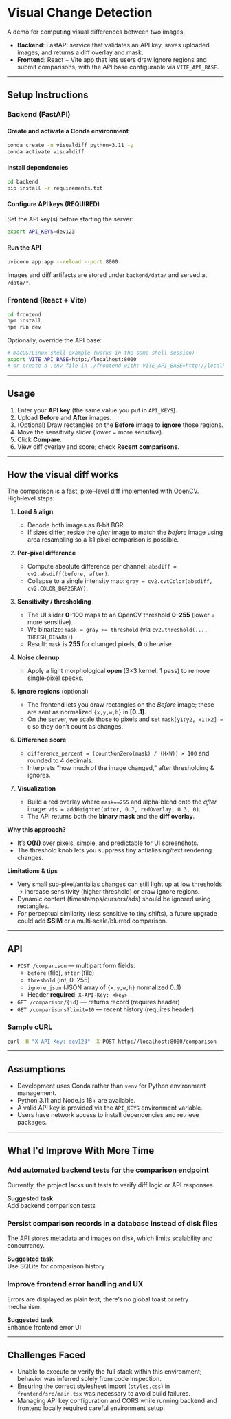 # Visual Change Detection

A demo for computing visual differences between two images.

- **Backend**: FastAPI service that validates an API key, saves uploaded images, and returns a diff overlay and mask.
- **Frontend**: React + Vite app that lets users draw ignore regions and submit comparisons, with the API base configurable via `VITE_API_BASE`.

---

## Setup Instructions

### Backend (FastAPI)

#### Create and activate a Conda environment
```bash
conda create -n visualdiff python=3.11 -y
conda activate visualdiff
```

#### Install dependencies
```bash
cd backend
pip install -r requirements.txt
```

#### Configure API keys (REQUIRED)
Set the API key(s) before starting the server:
```bash
export API_KEYS=dev123
```

#### Run the API
```bash
uvicorn app:app --reload --port 8000
```
Images and diff artifacts are stored under `backend/data/` and served at `/data/*`.

### Frontend (React + Vite)
```bash
cd frontend
npm install
npm run dev
```
Optionally, override the API base:
```bash
# macOS/Linux shell example (works in the same shell session)
export VITE_API_BASE=http://localhost:8000
# or create a .env file in ./frontend with: VITE_API_BASE=http://localhost:8000
```

---

## Usage
1. Enter your **API key** (the same value you put in `API_KEYS`).
2. Upload **Before** and **After** images.
3. (Optional) Draw rectangles on the **Before** image to **ignore** those regions.
4. Move the sensitivity slider (lower = more sensitive).
5. Click **Compare**.
6. View diff overlay and score; check **Recent comparisons**.

---

## How the visual diff works
The comparison is a fast, pixel‑level diff implemented with OpenCV. High‑level steps:

1. **Load & align**
   - Decode both images as 8‑bit BGR.
   - If sizes differ, resize the *after* image to match the *before* image using area resampling so a 1:1 pixel comparison is possible.

2. **Per‑pixel difference**
   - Compute absolute difference per channel: `absdiff = cv2.absdiff(before, after)`.
   - Collapse to a single intensity map: `gray = cv2.cvtColor(absdiff, cv2.COLOR_BGR2GRAY)`.

3. **Sensitivity / thresholding**
   - The UI slider **0–100** maps to an OpenCV threshold **0–255** (lower = more sensitive).
   - We binarize: `mask = gray >= threshold` (via `cv2.threshold(..., THRESH_BINARY)`).
   - Result: `mask` is **255** for changed pixels, **0** otherwise.

4. **Noise cleanup**
   - Apply a light morphological **open** (3×3 kernel, 1 pass) to remove single‑pixel specks.

5. **Ignore regions** (optional)
   - The frontend lets you draw rectangles on the *Before* image; these are sent as normalized `{x,y,w,h}` in **[0..1]**.
   - On the server, we scale those to pixels and set `mask[y1:y2, x1:x2] = 0` so they don’t count as changes.

6. **Difference score**
   - `difference_percent = (countNonZero(mask) / (H×W)) × 100` and rounded to 4 decimals.
   - Interprets “how much of the image changed,” after thresholding & ignores.

7. **Visualization**
   - Build a red overlay where `mask==255` and alpha‑blend onto the *after* image: `vis = addWeighted(after, 0.7, redOverlay, 0.3, 0)`.
   - The API returns both the **binary mask** and the **diff overlay**.

**Why this approach?**
- It’s **O(N)** over pixels, simple, and predictable for UI screenshots.
- The threshold knob lets you suppress tiny antialiasing/text rendering changes.

**Limitations & tips**
- Very small sub‑pixel/antialias changes can still light up at low thresholds → increase sensitivity (higher threshold) or draw ignore regions.
- Dynamic content (timestamps/cursors/ads) should be ignored using rectangles.
- For perceptual similarity (less sensitive to tiny shifts), a future upgrade could add **SSIM** or a multi‑scale/blurred comparison.

---

## API
- `POST /comparison` — multipart form fields:
  - `before` (file), `after` (file)
  - `threshold` (int, 0..255)
  - `ignore_json` (JSON array of `{x,y,w,h}` normalized 0..1)
  - Header **required**: `X-API-Key: <key>`
- `GET /comparison/{id}` — returns record (requires header)
- `GET /comparisons?limit=10` — recent history (requires header)

### Sample cURL
```bash
curl -H "X-API-Key: dev123" -X POST http://localhost:8000/comparison   -F "before=@sample_images/before.png"   -F "after=@sample_images/after.png"   -F "threshold=25"   -F 'ignore_json=[{"x":0.1,"y":0.1,"w":0.2,"h":0.1}]'
```

---

## Assumptions
- Development uses Conda rather than `venv` for Python environment management.
- Python 3.11 and Node.js 18+ are available.
- A valid API key is provided via the `API_KEYS` environment variable.
- Users have network access to install dependencies and retrieve packages.

---

## What I'd Improve With More Time

### Add automated backend tests for the comparison endpoint
Currently, the project lacks unit tests to verify diff logic or API responses.

**Suggested task**  
Add backend comparison tests

### Persist comparison records in a database instead of disk files
The API stores metadata and images on disk, which limits scalability and concurrency.

**Suggested task**  
Use SQLite for comparison history

### Improve frontend error handling and UX
Errors are displayed as plain text; there’s no global toast or retry mechanism.

**Suggested task**  
Enhance frontend error UI

---

## Challenges Faced
- Unable to execute or verify the full stack within this environment; behavior was inferred solely from code inspection.
- Ensuring the correct stylesheet import (`styles.css`) in `frontend/src/main.tsx` was necessary to avoid build failures.
- Managing API key configuration and CORS while running backend and frontend locally required careful environment setup.
